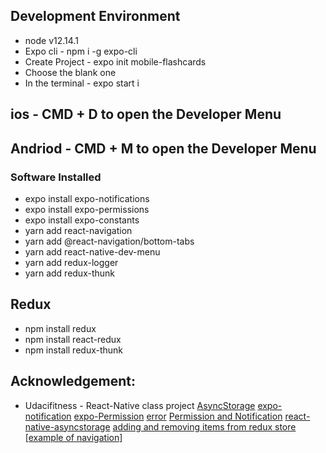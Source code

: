 ## Development Environment

- node v12.14.1
- Expo cli - npm i -g expo-cli
- Create Project - expo init mobile-flashcards
- Choose the blank one
- In the terminal - expo start
  i

## ios - CMD + D to open the Developer Menu

## Andriod - CMD + M to open the Developer Menu

### Software Installed

- expo install expo-notifications
- expo install expo-permissions
- expo install expo-constants
- yarn add react-navigation
- yarn add @react-navigation/bottom-tabs
- yarn add react-native-dev-menu
- yarn add redux-logger
- yarn add redux-thunk

## Redux

- npm install redux
- npm install react-redux
- npm install redux-thunk

## Acknowledgement:

- Udacifitness - React-Native class project
  [AsyncStorage](https://reactnative.dev/docs/asyncstorage)
  [expo-notification](https://docs.expo.io/versions/latest/sdk/notifications/)
  [expo-Permission](https://docs.expo.io/versions/latest/sdk/permissions/)
  [error](https://stackoverflow.com/questions/56181457/getitem-with-asyncstorage-in-react-native-is-not-working)
  [Permission and Notification](https://developer.mozilla.org/en-US/docs/Web/API/Notification/permission)
  [react-native-asyncstorage](https://blog.jscrambler.com/how-to-use-react-native-asyncstorage/)
  [adding and removing items from redux store](https://medium.com/@ralph1786/adding-and-removing-items-from-redux-store-6d1303ed32c6)
  [[example of navigation]](https://appdividend.com/2018/03/20/react-native-navigation-example-tutorial/)
